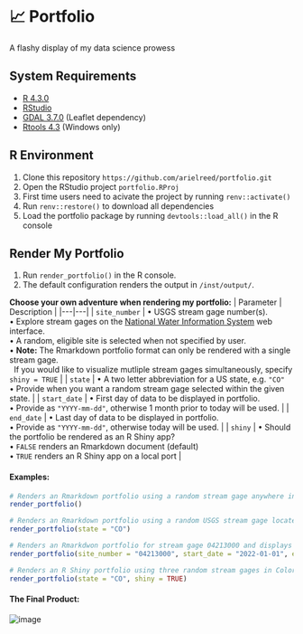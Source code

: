 # :chart_with_upwards_trend: Portfolio
A flashy display of my data science prowess
## System Requirements
   - [R 4.3.0](https://cran.r-project.org/bin/windows/base/old/)
   - [RStudio](https://posit.co/download/rstudio-desktop/)
   - [GDAL 3.7.0](https://gdal.org/download.html) (Leaflet dependency)
   - [Rtools 4.3](https://cran.r-project.org/bin/windows/Rtools/) (Windows only)
   
## R Environment
1. Clone this repository `https://github.com/arielreed/portfolio.git`
2. Open the RStudio project `portfolio.RProj`
3. First time users need to acivate the project by running `renv::activate()`
4. Run `renv::restore()` to download all dependencies
5. Load the portfolio package by running `devtools::load_all()` in the R console

## Render My Portfolio

1. Run `render_portfolio()` in the R console.
2. The default configuration renders the output in `/inst/output/`.

**Choose your own adventure when rendering my portfolio:**
  | Parameter | Description |
|---|---|
| `site_number` | &#8226; USGS stream gage number(s).<br>&#8226; Explore stream gages on the [National Water Information System](https://maps.waterdata.usgs.gov/mapper/index.html) web interface.<br>&#8226; A random, eligible site is selected when not specified by user.<br>&#8226; <b>Note:</b> The Rmarkdown portfolio format can only be rendered with a single stream gage.<br>&nbsp;&nbsp;If you would like to visualize mutliple stream gages simultaneously, specify `shiny = TRUE` |
| `state` | &#8226; A two letter abbreviation for a US state, e.g. `"CO"`<br>&#8226; Provide when you want a random stream gage selected within the given state. |
| `start_date` | &#8226; First day of data to be displayed in portfolio.<br>&#8226; Provide as `"YYYY-mm-dd"`, otherwise 1 month prior to today will be used. |
| `end_date` | &#8226; Last day of data to be displayed in portfolio.<br>&#8226; Provide as `"YYYY-mm-dd"`, otherwise today will be used. |
| `shiny` | &#8226; Should the portfolio be rendered as an R Shiny app?<br>&#8226; `FALSE` renders an Rmarkdown document (default)<br>&#8226; `TRUE` renders an R Shiny app on a local port |

#### Examples:
```r
# Renders an Rmarkdown portfolio using a random stream gage anywhere in the USA and displays the past 1 month of data.
render_portfolio()

# Renders an Rmarkdown portfolio using a random USGS stream gage located in Colorado, USA and displays the past 1 month of data.
render_portfolio(state = "CO")

# Renders an Rmarkdwon portfolio for stream gage 04213000 and displays all data from 2022.
render_portfolio(site_number = "04213000", start_date = "2022-01-01", end_date = "2022-12-31")

# Renders an R Shiny portfolio using three random stream gages in Colorado.
render_portfolio(state = "CO", shiny = TRUE)
```

#### The Final Product:
![image](https://github.com/arielreed/portfolio/assets/52611343/136b7fb5-e9fa-4561-b7ef-f833cdbbd2d1)


